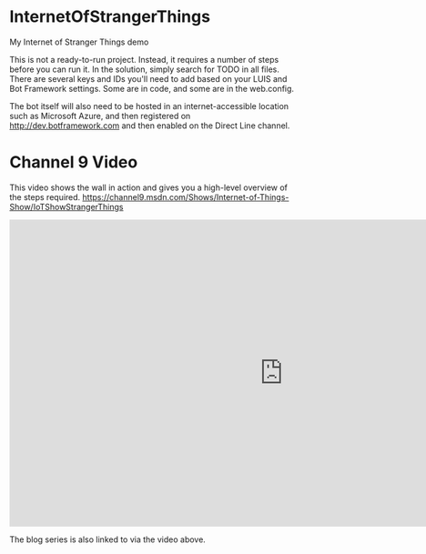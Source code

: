 # InternetOfStrangerThings
My Internet of Stranger Things demo


This is not a ready-to-run project. Instead, it requires a number of steps before you can run it. In the solution, simply search for TODO in all files. There are several keys and IDs you'll need to add based on your LUIS and Bot Framework settings. Some are in code, and some are in the web.config. 

The bot itself will also need to be hosted in an internet-accessible location such as Microsoft Azure, and then registered on http://dev.botframework.com and then enabled on the Direct Line channel.

# Channel 9 Video

This video shows the wall in action and gives you a high-level overview of the steps required.
https://channel9.msdn.com/Shows/Internet-of-Things-Show/IoTShowStrangerThings

<iframe src="https://channel9.msdn.com/Shows/Internet-of-Things-Show/IoTShowStrangerThings/player" width="960" height="540" allowFullScreen frameBorder="0"></iframe>

The blog series is also linked to via the video above.
